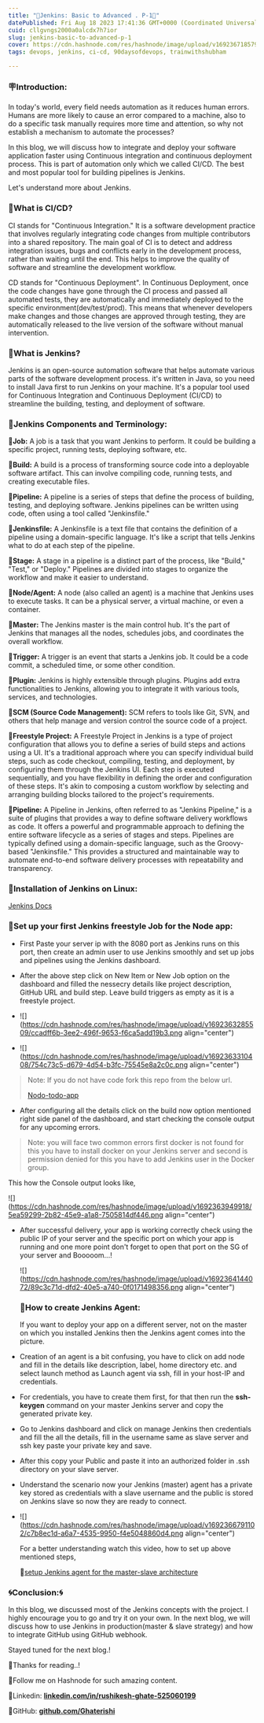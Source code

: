 ```yaml
---
title: "🚀Jenkins: Basic to Advanced . P-1🚀"
datePublished: Fri Aug 18 2023 17:41:36 GMT+0000 (Coordinated Universal Time)
cuid: cllgvngs2000a0alcdx7h7ior
slug: jenkins-basic-to-advanced-p-1
cover: https://cdn.hashnode.com/res/hashnode/image/upload/v1692367185791/7cbbe0b4-c77d-471d-a35c-66d71d144ec3.png
tags: devops, jenkins, ci-cd, 90daysofdevops, trainwithshubham

---
```


### 🪧Introduction:

In today's world, every field needs automation as it reduces human errors. Humans are more likely to cause an error compared to a machine, also to do a specific task manually requires more time and attention, so why not establish a mechanism to automate the processes?

In this blog, we will discuss how to integrate and deploy your software application faster using Continuous integration and continuous deployment process. This is part of automation only which we called CI/CD. The best and most popular tool for building pipelines is Jenkins.

Let's understand more about Jenkins.

### 🚦What is CI/CD?

CI stands for "Continuous Integration." It is a software development practice that involves regularly integrating code changes from multiple contributors into a shared repository. The main goal of CI is to detect and address integration issues, bugs and conflicts early in the development process, rather than waiting until the end. This helps to improve the quality of software and streamline the development workflow.

CD stands for "Continuous Deployment". In Continuous Deployment, once the code changes have gone through the CI process and passed all automated tests, they are automatically and immediately deployed to the specific environment(dev/test/prod). This means that whenever developers make changes and those changes are approved through testing, they are automatically released to the live version of the software without manual intervention.

### 🚦What is Jenkins?

Jenkins is an open-source automation software that helps automate various parts of the software development process. it's written in Java, so you need to install Java first to run Jenkins on your machine. It's a popular tool used for Continuous Integration and Continuous Deployment (CI/CD) to streamline the building, testing, and deployment of software.

### 🚦Jenkins Components and Terminology:

**📌Job:** A job is a task that you want Jenkins to perform. It could be building a specific project, running tests, deploying software, etc.

**📌Build:** A build is a process of transforming source code into a deployable software artifact. This can involve compiling code, running tests, and creating executable files.

**📌Pipeline:** A pipeline is a series of steps that define the process of building, testing, and deploying software. Jenkins pipelines can be written using code, often using a tool called "Jenkinsfile."

**📌Jenkinsfile:** A Jenkinsfile is a text file that contains the definition of a pipeline using a domain-specific language. It's like a script that tells Jenkins what to do at each step of the pipeline.

**📌Stage:** A stage in a pipeline is a distinct part of the process, like "Build," "Test," or "Deploy." Pipelines are divided into stages to organize the workflow and make it easier to understand.

**📌Node/Agent:** A node (also called an agent) is a machine that Jenkins uses to execute tasks. It can be a physical server, a virtual machine, or even a container.

**📌Master:** The Jenkins master is the main control hub. It's the part of Jenkins that manages all the nodes, schedules jobs, and coordinates the overall workflow.

**📌Trigger:** A trigger is an event that starts a Jenkins job. It could be a code commit, a scheduled time, or some other condition.

**📌Plugin:** Jenkins is highly extensible through plugins. Plugins add extra functionalities to Jenkins, allowing you to integrate it with various tools, services, and technologies.

**📌SCM (Source Code Management):** SCM refers to tools like Git, SVN, and others that help manage and version control the source code of a project.

**📌Freestyle Project:** A Freestyle Project in Jenkins is a type of project configuration that allows you to define a series of build steps and actions using a UI. It's a traditional approach where you can specify individual build steps, such as code checkout, compiling, testing, and deployment, by configuring them through the Jenkins UI. Each step is executed sequentially, and you have flexibility in defining the order and configuration of these steps. It's akin to composing a custom workflow by selecting and arranging building blocks tailored to the project's requirements.

**📌Pipeline:** A Pipeline in Jenkins, often referred to as "Jenkins Pipeline," is a suite of plugins that provides a way to define software delivery workflows as code. It offers a powerful and programmable approach to defining the entire software lifecycle as a series of stages and steps. Pipelines are typically defined using a domain-specific language, such as the Groovy-based "Jenkinsfile." This provides a structured and maintainable way to automate end-to-end software delivery processes with repeatability and transparency.

### 🚦Installation of Jenkins on Linux:

[Jenkins Docs](https://www.jenkins.io/doc/book/installing/linux/)

### 🚦Set up your first Jenkins freestyle Job for the Node app:

* First Paste your server ip with the 8080 port as Jenkins runs on this port, then create an admin user to use Jenkins smoothly and set up jobs and pipelines using the Jenkins dashboard.
    
* After the above step click on New Item or New Job option on the dashboard and filled the nessecry details like project description, GitHub URL and build step. Leave build triggers as empty as it is a freestyle project.
    
* ![](https://cdn.hashnode.com/res/hashnode/image/upload/v1692363285509/ccadff6b-3ee2-496f-9653-f6ca5add19b3.png align="center")
    
* ![](https://cdn.hashnode.com/res/hashnode/image/upload/v1692363310408/754c73c5-d679-4d54-b3fc-75545e8a2c0c.png align="center")
    

> Note: If you do not have code fork this repo from the below url.
> 
> [Nodo-todo-app](https://github.com/Ghaterishi/node-todo-cicd)

* After configuring all the details click on the build now option mentioned right side panel of the dashboard, and start checking the console output for any upcoming errors.
    

> Note: you will face two common errors first docker is not found for this you have to install docker on your Jenkins server and second is permission denied for this you have to add Jenkins user in the Docker group.

This how the Console output looks like,

![](https://cdn.hashnode.com/res/hashnode/image/upload/v1692363949918/5ea59299-2b82-45e9-a1a8-7505814df446.png align="center")

* After successful delivery, your app is working correctly check using the public IP of your server and the specific port on which your app is running and one more point don't forget to open that port on the SG of your server and Booooom...!
    
    ![](https://cdn.hashnode.com/res/hashnode/image/upload/v1692364144072/89c3c71d-dfd2-40e5-a740-0f0171498356.png align="center")
    
    ### 🚦How to create Jenkins Agent:
    
    If you want to deploy your app on a different server, not on the master on which you installed Jenkins then the Jenkins agent comes into the picture.
    
* Creation of an agent is a bit confusing, you have to click on add node and fill in the details like description, label, home directory etc. and select launch method as Launch agent via ssh, fill in your host-IP and credentials.
    
* For credentials, you have to create them first, for that then run the **ssh-keygen** command on your master Jenkins server and copy the generated private key.
    
* Go to Jenkins dashboard and click on manage Jenkins then credentials and fill the all the details, fill in the username same as slave server and ssh key paste your private key and save.
    
* After this copy your Public and paste it into an authorized folder in .ssh directory on your slave server.
    
* Understand the scenario now your Jenkins (master) agent has a private key stored as credentials with a slave username and the public is stored on Jenkins slave so now they are ready to connect.
    
* ![](https://cdn.hashnode.com/res/hashnode/image/upload/v1692366791102/c7b8ec1d-a6a7-4535-9950-f4e5048860d4.png align="center")
    
    For a better understanding watch this video, how to set up above mentioned steps,
    
    📌[setup Jenkins agent for the master-slave architecture](https://youtu.be/Se7JtzFVZGE)
    

### 🌀Conclusion:🌀

In this blog, we discussed most of the Jenkins concepts with the project. I highly encourage you to go and try it on your own. In the next blog, we will discuss how to use Jenkins in production(master & slave strategy) and how to integrate GitHub using GitHub webhook.

Stayed tuned for the next blog.!

🙏Thanks for reading..!

🤝Follow me on Hashnode for such amazing content.

📌Linkedin: [**linkedin.com/in/rushikesh-ghate-525060199**](http://linkedin.com/in/rushikesh-ghate-525060199)

📌GitHub: [**github.com/Ghaterishi**](http://github.com/Ghaterishi)
